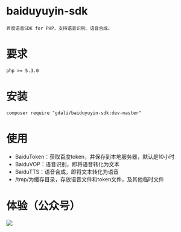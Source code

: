 # baiduyuyin-sdk
    百度语音SDK for PHP，支持语音识别、语音合成。
# 要求
    php >= 5.3.0
# 安装    
    composer require "gdali/baiduyuyin-sdk:dev-master"
# 使用
* BaiduToken：获取百度token，并保存到本地服务器，默认是10小时
* BaiduVOP：语音识别，即将语音转化为文本
* BaiduTTS：语音合成，即将文本转化为语音
* /tmp/为缓存目录，存放语音文件和token文件，及其他临时文件
# 体验（公众号）
![](https://www.anvaa.com/qrcode_mmplas.jpg)
